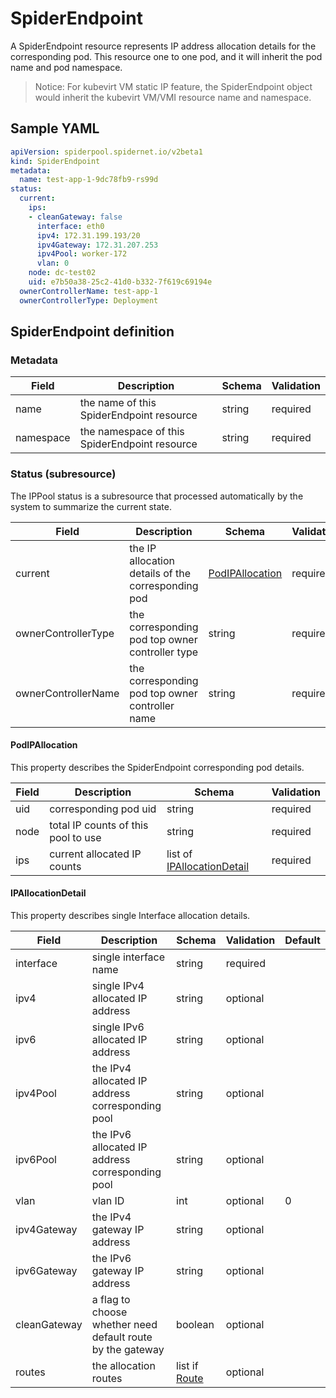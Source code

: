 # SpiderEndpoint

A SpiderEndpoint resource represents IP address allocation details for the corresponding pod. This resource one to one pod, and it will inherit the pod name and pod namespace.

> Notice: For kubevirt VM static IP feature, the SpiderEndpoint object would inherit the kubevirt VM/VMI resource name and namespace.

## Sample YAML

```yaml
apiVersion: spiderpool.spidernet.io/v2beta1
kind: SpiderEndpoint
metadata:
  name: test-app-1-9dc78fb9-rs99d
status:
  current:
    ips:
    - cleanGateway: false
      interface: eth0
      ipv4: 172.31.199.193/20
      ipv4Gateway: 172.31.207.253
      ipv4Pool: worker-172
      vlan: 0
    node: dc-test02
    uid: e7b50a38-25c2-41d0-b332-7f619c69194e
  ownerControllerName: test-app-1
  ownerControllerType: Deployment
```

## SpiderEndpoint definition

### Metadata

| Field     | Description                                   | Schema | Validation |
|-----------|-----------------------------------------------|--------|------------|
| name      | the name of this SpiderEndpoint resource      | string | required   |
| namespace | the namespace of this SpiderEndpoint resource | string | required   |

### Status (subresource)

The IPPool status is a subresource that processed automatically by the system to summarize the current state.

| Field               | Description                                        | Schema                                                     | Validation |
|---------------------|----------------------------------------------------|------------------------------------------------------------|------------|
| current             | the IP allocation details of the corresponding pod | [PodIPAllocation](./crd-spiderendpoint.md#podipallocation) | required   |
| ownerControllerType | the corresponding pod top owner controller type    | string                                                     | required   |
| ownerControllerName | the corresponding pod top owner controller name    | string                                                     | required   |

#### PodIPAllocation

This property describes the SpiderEndpoint corresponding pod details.

| Field | Description                         | Schema                                                                   | Validation |
|-------|-------------------------------------|--------------------------------------------------------------------------|------------|
| uid   | corresponding pod uid               | string                                                                   | required   |
| node  | total IP counts of this pool to use | string                                                                   | required   |
| ips   | current allocated IP counts         | list of [IPAllocationDetail](./crd-spiderendpoint.md#podipallocation) | required   |

#### IPAllocationDetail

This property describes single Interface allocation details.

| Field        | Description                                                | Schema                                       | Validation | Default |
|--------------|------------------------------------------------------------|----------------------------------------------|------------|---------|
| interface    | single interface name                                      | string                                       | required   |         |
| ipv4         | single IPv4 allocated IP address                           | string                                       | optional   |         |
| ipv6         | single IPv6 allocated IP address                           | string                                       | optional   |         |
| ipv4Pool     | the IPv4 allocated IP address corresponding pool           | string                                       | optional   |         |
| ipv6Pool     | the IPv6 allocated IP address corresponding pool           | string                                       | optional   |         |
| vlan         | vlan ID                                                    | int                                          | optional   | 0       |
| ipv4Gateway  | the IPv4 gateway IP address                                | string                                       | optional   |         |
| ipv6Gateway  | the IPv6 gateway IP address                                | string                                       | optional   |         |
| cleanGateway | a flag to choose whether need default route by the gateway | boolean                                      | optional   |         |
| routes       | the allocation routes                                      | list if [Route](./crd-spiderippool.md#route) | optional   |         |
